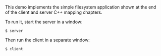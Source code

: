 This demo implements the simple filesystem application shown at the
end of the client and server C++ mapping chapters.

To run it, start the server in a window:
```
$ server
```
Then run the client in a separate window:
```
$ client
```